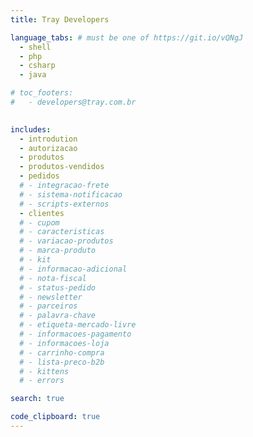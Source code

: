 ```yaml
---
title: Tray Developers

language_tabs: # must be one of https://git.io/vQNgJ
  - shell
  - php
  - csharp
  - java

# toc_footers:
#   - developers@tray.com.br
  

includes:
  - introdution
  - autorizacao
  - produtos
  - produtos-vendidos
  - pedidos
  # - integracao-frete
  # - sistema-notificacao
  # - scripts-externos
  - clientes
  # - cupom
  # - caracteristicas
  # - variacao-produtos
  # - marca-produto
  # - kit
  # - informacao-adicional
  # - nota-fiscal
  # - status-pedido
  # - newsletter
  # - parceiros
  # - palavra-chave
  # - etiqueta-mercado-livre
  # - informacoes-pagamento
  # - informacoes-loja
  # - carrinho-compra
  # - lista-preco-b2b
  # - kittens
  # - errors

search: true

code_clipboard: true
---
```

